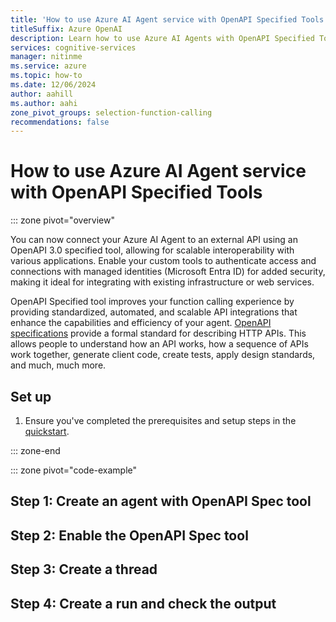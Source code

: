 ```yaml
---
title: 'How to use Azure AI Agent service with OpenAPI Specified Tools'
titleSuffix: Azure OpenAI
description: Learn how to use Azure AI Agents with OpenAPI Specified Tools.
services: cognitive-services
manager: nitinme
ms.service: azure
ms.topic: how-to
ms.date: 12/06/2024
author: aahill
ms.author: aahi
zone_pivot_groups: selection-function-calling
recommendations: false
---
```

# How to use Azure AI Agent service with OpenAPI Specified Tools

::: zone pivot="overview"

You can now connect your Azure AI Agent to an external API using an OpenAPI 3.0 specified tool, 
allowing for scalable interoperability with various applications. Enable your custom tools 
to authenticate access and connections with managed identities (Microsoft Entra ID) for 
added security, making it ideal for integrating with existing infrastructure or web services.

OpenAPI Specified tool improves your function calling experience by providing standardized, 
automated, and scalable API integrations that enhance the capabilities and efficiency of your agent. 
[OpenAPI specifications](https://spec.openapis.org/oas/latest.html) provide a formal standard for 
describing HTTP APIs. This allows people to understand how an API works, how a sequence of APIs 
work together, generate client code, create tests, apply design standards, and much, much more. 

## Set up
1. Ensure you've completed the prerequisites and setup steps in the [quickstart](../../quickstart.md).

::: zone-end

::: zone pivot="code-example"
## Step 1: Create an agent with OpenAPI Spec tool

## Step 2: Enable the OpenAPI Spec tool

## Step 3: Create a thread

## Step 4: Create a run and check the output
